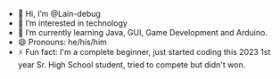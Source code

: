 - 👋 Hi, I’m @Lain-debug
- 👀 I’m interested in technology 
- 🌱 I’m currently learning Java, GUI, Game Development and Arduino.
- 😄 Pronouns: he/his/him
- ⚡ Fun fact: I'm a complete beginner, just started coding this 2023 1st year Sr. High School student, tried to compete but didn't won.

<!---
Lain-debug/Lain-debug is a ✨ special ✨ repository because its `README.md` (this file) appears on your GitHub profile.
You can click the Preview link to take a look at your changes.
--->

